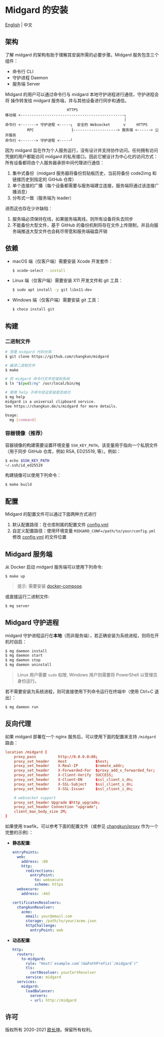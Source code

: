 # Midgard 的安装

[English](./install.md) | 中文

## 架构

了解 midgard 的架构有助于理解其安装所需的必要步骤。Midgard 服务包含三个组件：

- 命令行 CLI
- 守护进程 Daemon
- 服务端 Server

Midgard 的用户可以通过命令行与 midgard 本地守护进程进行通信，守护进程会将
操作转发给 midgard 服务端，并与其他设备进行同步和通信。

```
                            HTTPS
移动端 <-----------------------------------------------┐
                                                      |
命令行 <-------> 守护进程 <-----┐  安全的 Websocket      v     HTTPS
          RPC                 ├--------------------> 服务端 <------> 公开服务
命令行 <-------> 守护进程 <-----┘
```

因为 midgard 旨在作为个人服务运行，没有设计并支持协作访问。任何拥有访问凭据的用户都能访问 midgard 的私有接口。因此它被设计为中心化的访问方式：所有设备都将由个人服务器承担中间代理进行通信：

1. 集中式备份（midgard 服务器将备份剪贴板历史，当前将备份 code2img 和链接历史到指定的 GitHub 仓库）
2. 单个连接的广播（每个设备都需要与服务端建立连接，服务端将通过该连接广播消息）
3. 分布式一致（服务端为 leader）

进而这也存在少许缺陷：

1. 服务端必须保持在线，如果服务端离线，则所有设备将失去同步
2. 不能备份大型文件，基于 GitHub 的备份机制将存在文件上传限制，并且向服务端推送大型文件也会耗尽带宽和服务端磁盘开销

## 依赖

- macOS 端（仅客户端）需要安装 Xcode 开发套件：

  ```sh
  $ xcode-select --install
  ```

- Linux 端（仅客户端）需要安装 X11 开发文件和 git 工具：

  ```sh
  $ sudo apt install -y git libx11-dev
  ```

- Windows 端（仅客户端）需要安装 git 工具：

  ```sh
  $ choco install git
  ```

## 构建

### 二进制文件

```sh
# 克隆 midgard 代码仓库
$ git clone https://github.com/changkun/midgard

# 编译二进制文件
$ make

# 将 midgard 命令行文件安装到系统
$ ln "$(pwd)/mg" /usr/local/bin/mg

# 使用 help 子命令验证安装是否成功
$ mg help
midgard is a universal clipboard service.
See https://changkun.de/s/midgard for more details.

Usage:
  mg [command]
```

### 容器镜像（推荐）

容器镜像的构建需要设置环境变量 `SSH_KEY_PATH`，该变量用于指向一个私钥文件（用于同步 GitHub 仓库，例如 RSA, ED25519, 等）。例如：

```sh
$ echo $SSH_KEY_PATH
~/.ssh/id_ed25519
```

构建镜像可以使用下列命令：

```sh
$ make build
```

## 配置

Midgard 的配置文件可以通过下面两种方式进行

1. 默认配置路径：在仓库附属的配置文件 [config.yml](../config.yml)
2. 自定义配置路径：使用环境变量 `MIDGARD_CONF=/path/to/your/config.yml` 修改 [config.yml](../config.yml) 的文件位置

## Midgard 服务端

从 Docker 启动 midgard 服务端可以使用下列命令:

```
$ make up
```

> 提示: 需要安装 [docker-compose](../docker-compose.yml).

或直接运行二进制文件:

```sh
$ mg server
```

## Midgard 守护进程

midgard 守护进程运行在**本地**（而非服务端），若正确安装为系统进程，则将在开机时自启：

```sh
$ mg daemon install
$ mg daemon start
$ mg daemon stop
$ mg daemon uninstall
```

> Linux 用户需要 `sudo` 权限, Windows 用户则需要将 PowerShell 以管理员身份运行。

若不需要安装为系统进程，则可直接使用下列命令运行在终端中（使用 Ctrl+C 退出）：

```sh
$ mg daemon run
```

## 反向代理

如果 midgard 部署在一个 nginx 服务后，可以使用下面的配置来支持 `/midgard` 路由：

```conf
location /midgard {
    proxy_pass          http://0.0.0.0:80;
    proxy_set_header    Host             $host;
    proxy_set_header    X-Real-IP        $remote_addr;
    proxy_set_header    X-Forwarded-For  $proxy_add_x_forwarded_for;
    proxy_set_header    X-Client-Verify  SUCCESS;
    proxy_set_header    X-Client-DN      $ssl_client_s_dn;
    proxy_set_header    X-SSL-Subject    $ssl_client_s_dn;
    proxy_set_header    X-SSL-Issuer     $ssl_client_i_dn;

    # websocket support
    proxy_set_header Upgrade $http_upgrade;
    proxy_set_header Connection "upgrade";
    client_max_body_size 2M;
}
```

如果使用 traefik，可以参考下面的配置文件（或参见 [changkun/proxy](https://changkun.de/s/proxy) 作为一个完整的示例）：

- **静态配置**:

  ```yaml
  entryPoints:
    web:
      address: :80
      http:
        redirections:
          entryPoint:
            to: websecure
            scheme: https
    websecure:
      address: :443

  certificatesResolvers:
    changkunResolver:
      acme:
        email: your@email.com
        storage: /path/to/your/acme.json
        httpChallenge:
          entryPoint: web
  ```

- **动态配置**:

  ```yaml
  http:
    routers:
      to-midgard:
        rule: "Host(`example.com`)&&PathPrefix(`/midgard`)"
        tls:
          certResolver: yourCertResolver
        service: midgard
    services:
      midgard:
        loadBalancer:
          servers:
          - url: http://midgard
  ```

## 许可

版权所有 2020-2021 [欧长坤](https://changkun.de)。保留所有权利。